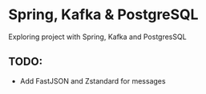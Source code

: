 # Spring, Kafka & PostgreSQL

Exploring project with Spring, Kafka and PostgresSQL
 
## TODO:

* Add FastJSON and Zstandard for messages
